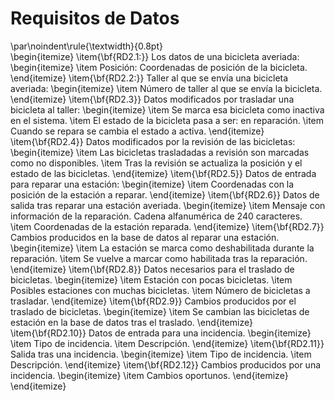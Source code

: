 # Requisitos de Datos
\par\noindent\rule{\textwidth}{0.8pt}  
\begin{itemize}
  \item{\bf{RD2.1:}} Los datos de una bicicleta averiada:  
    \begin{itemize}
      \item Posición: Coordenadas de posición de la bicicleta.
    \end{itemize}
  \item{\bf{RD2.2:}} Taller al que se envía una bicicleta averiada:
    \begin{itemize}
      \item Número de taller al que se envía la bicicleta.
    \end{itemize}
  \item{\bf{RD2.3}} Datos modificados por trasladar una bicicleta al taller:
    \begin{itemize}
      \item Se marca esa bicicleta como inactiva en el sistema.
      \item El estado de la bicicleta pasa a ser: en reparación.
      \item Cuando se repara se cambia el estado a activa.
    \end{itemize}
  \item{\bf{RD2.4}} Datos modificados por la revisión de las bicicletas:  
    \begin{itemize}
      \item Las bicicletas trasladadas a revisión son marcadas como no disponibles.
      \item Tras la revisión se actualiza la posición y el estado de las bicicletas.
    \end{itemize}
  \item{\bf{RD2.5}} Datos de entrada para reparar una estación:
    \begin{itemize}
      \item Coordenadas con la posición de la estación a reparar.
    \end{itemize}
  \item{\bf{RD2.6}} Datos de salida tras reparar una estación averiada.
    \begin{itemize}
      \item Mensaje con información de la reparación. Cadena alfanumérica de 240 caracteres.
      \item Coordenadas de la estación reparada.
    \end{itemize}
  \item{\bf{RD2.7}} Cambios producidos en la base de datos al reparar una estación.
    \begin{itemize}
      \item La estación se marca como deshabilitada durante la reparación.
      \item Se vuelve a marcar como habilitada tras la reparación.
    \end{itemize}
  \item{\bf{RD2.8}} Datos necesarios para el traslado de bicicletas.
    \begin{itemize}
      \item Estación con pocas bicicletas.
      \item Posibles estaciones con muchas bicicletas.
      \item Número de bicicletas a trasladar.
    \end{itemize}
  \item{\bf{RD2.9}} Cambios producidos por el traslado de bicicletas.
    \begin{itemize}
      \item Se cambian las bicicletas de estación en la base de datos tras el traslado.
    \end{itemize}
  \item{\bf{RD2.10}} Datos de entrada para una incidencia.
    \begin{itemize}
      \item Tipo de incidencia.
      \item Descripción.
    \end{itemize}
  \item{\bf{RD2.11}} Salida tras una incidencia.
    \begin{itemize}
      \item Tipo de incidencia.
      \item Descripción.
    \end{itemize}
  \item{\bf{RD2.12}} Cambios producidos por una incidencia.
    \begin{itemize}
      \item Cambios oportunos.
    \end{itemize}
\end{itemize}
